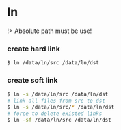 # ln

!> Absolute path must be use!

### create hard link
```bash
$ ln /data/ln/src /data/ln/dst
```

### create soft link
```bash
$ ln -s /data/ln/src /data/ln/dst
# link all files from src to dst
$ ln -s /data/ln/src/* /data/ln/dst
# force to delete existed links
$ ln -sf /data/ln/src /data/ln/dst
```

